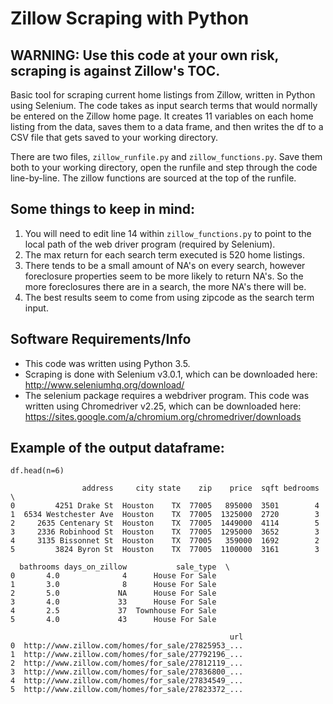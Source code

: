 Zillow Scraping with Python
===========================

WARNING: Use this code at your own risk, scraping is against Zillow's TOC.
-------------------------------------------------------------------------

Basic tool for scraping current home listings from Zillow, written in Python using Selenium.  The code takes as input search terms that would normally be entered on the Zillow home page.  It creates 11 variables on each home listing from the data, saves them to a data frame, and then writes the df to a CSV file that gets saved to your working directory.

There are two files, `zillow_runfile.py` and `zillow_functions.py`. Save them both to your working directory, open the runfile and step through the code line-by-line. The zillow functions are sourced at the top of the runfile.

Some things to keep in mind:
---------------------------
1. You will need to edit line 14 within `zillow_functions.py` to point to the local path of the web driver program (required by Selenium).
2. The max return for each search term executed is 520 home listings.
3. There tends to be a small amount of NA's on every search, however foreclosure properties seem to be more likely to return NA's. So the more foreclosures there are in a search, the more NA's there will be.
4. The best results seem to come from using zipcode as the search term input.

Software Requirements/Info
---------------------
- This code was written using Python 3.5.
- Scraping is done with Selenium v3.0.1, which can be downloaded here: http://www.seleniumhq.org/download/
- The selenium package requires a webdriver program. This code was written using Chromedriver v2.25, which can be downloaded here: https://sites.google.com/a/chromium.org/chromedriver/downloads

Example of the output dataframe:
------------------------

```
df.head(n=6)
```

```
                address     city state    zip    price  sqft bedrooms  \
0         4251 Drake St  Houston    TX  77005   895000  3501        4   
1  6534 Westchester Ave  Houston    TX  77005  1325000  2720        3   
2     2635 Centenary St  Houston    TX  77005  1449000  4114        5   
3     2336 Robinhood St  Houston    TX  77005  1295000  3652        3   
4     3135 Bissonnet St  Houston    TX  77005   359000  1692        2   
5         3824 Byron St  Houston    TX  77005  1100000  3161        3   

  bathrooms days_on_zillow           sale_type  \
0       4.0              4      House For Sale   
1       3.0              8      House For Sale   
2       5.0             NA      House For Sale   
3       4.0             33      House For Sale   
4       2.5             37  Townhouse For Sale   
5       4.0             43      House For Sale   

                                                 url  
0  http://www.zillow.com/homes/for_sale/27825953_...  
1  http://www.zillow.com/homes/for_sale/27792196_...  
2  http://www.zillow.com/homes/for_sale/27812119_...  
3  http://www.zillow.com/homes/for_sale/27836800_...  
4  http://www.zillow.com/homes/for_sale/27834549_...  
5  http://www.zillow.com/homes/for_sale/27823372_...
```
